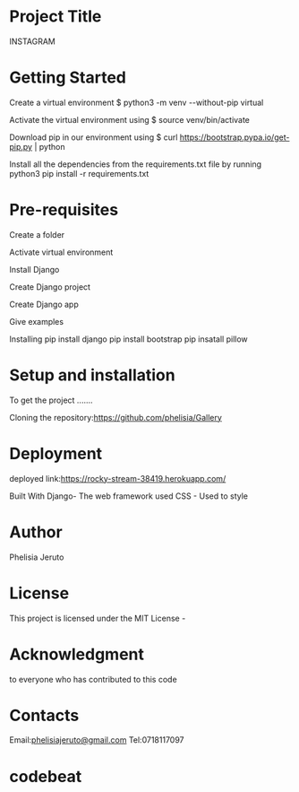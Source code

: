 # Project Title
INSTAGRAM

# Getting Started
Create a virtual environment $ python3 -m venv --without-pip virtual

Activate the virtual environment using $ source venv/bin/activate

Download pip in our environment using $ curl https://bootstrap.pypa.io/get-pip.py | python

Install all the dependencies from the requirements.txt file by running python3 pip install -r requirements.txt

# Pre-requisites
Create a folder

Activate virtual environment

Install Django

Create Django project

Create Django app

Give examples

Installing
pip install django pip install bootstrap pip insatall pillow


# Setup and installation
To get the project .......

Cloning the repository:https://github.com/phelisia/Gallery

# Deployment
deployed link:https://rocky-stream-38419.herokuapp.com/

Built With
Django- The web framework used CSS - Used to style

# Author
Phelisia Jeruto

# License
This project is licensed under the MIT License -

# Acknowledgment
to everyone who has contributed to this code

# Contacts
 Email:phelisiajeruto@gmail.com Tel:0718117097

# codebeat
